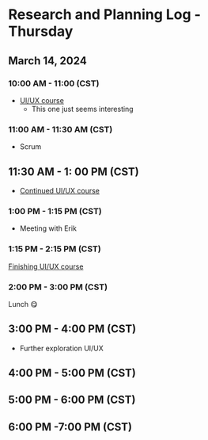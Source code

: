 # Research and Planning Log - Thursday

## March 14, 2024

### 10:00 AM - 11:00 (CST)

- [UI/UX course](https://www.codecademy.com/courses/intro-to-ui-ux/informationals/ui-and-ux-welcome)
  - This one just seems interesting

### 11:00 AM - 11:30 AM (CST)

- Scrum

## 11:30 AM - 1: 00 PM (CST)

- [Continued UI/UX course](https://www.codecademy.com/courses/intro-to-ui-ux/lessons/ui-and-ux-key-methodologies/exercises/introduction-to-ui-and-ux-methodologies)

### 1:00 PM - 1:15 PM (CST)

- Meeting with Erik

### 1:15 PM - 2:15 PM (CST)

[Finishing UI/UX course](https://www.codecademy.com/courses/intro-to-ui-ux/quizzes/ui-and-ux-wireframes-quiz)

### 2:00 PM - 3:00 PM (CST)

Lunch 😋

## 3:00 PM - 4:00 PM (CST)

- Further exploration UI/UX

## 4:00 PM - 5:00 PM (CST)

## 5:00 PM - 6:00 PM (CST)

## 6:00 PM -7:00 PM (CST)
